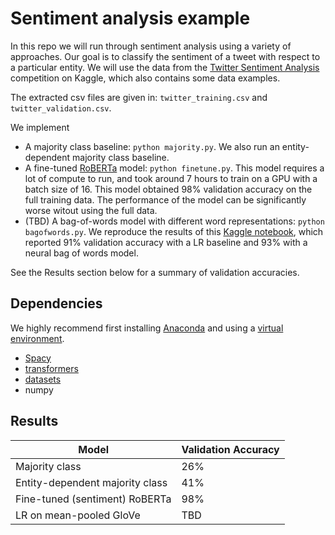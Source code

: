 # Sentiment analysis example
In this repo we will run through sentiment analysis using a variety of approaches.
Our goal is to classify the sentiment of a tweet with respect to a particular entity.
We will use the data from the
[Twitter Sentiment Analysis](https://www.kaggle.com/datasets/jp797498e/twitter-entity-sentiment-analysis)
competition on Kaggle, which also contains some data examples.

The extracted csv files are given in: `twitter_training.csv` and `twitter_validation.csv`.

We implement
* A majority class baseline: `python majority.py`.
    We also run an entity-dependent majority class baseline.
* A fine-tuned [RoBERTa](https://arxiv.org/abs/1907.11692) model: `python finetune.py`.
    This model requires a lot of compute to run, and took around 7 hours to train on a
    GPU with a batch size of 16.
    This model obtained 98% validation accuracy on the full training data.
    The performance of the model can be significantly worse witout using the full data.
* (TBD) A bag-of-words model with different word representations: `python bagofwords.py`.
    We reproduce the results of this
    [Kaggle notebook](https://www.kaggle.com/code/katearb/sentiment-analysis-in-twitter-93-test-acc),
    which reported 91% validation accuracy with a LR baseline and 93% with a neural bag of words model.

See the Results section below for a summary of validation accuracies.

## Dependencies
We highly recommend first installing [Anaconda](https://docs.anaconda.com/anaconda/install/)
and using a
[virtual environment](https://docs.conda.io/projects/conda/en/latest/user-guide/tasks/manage-environments.html).

* [Spacy](https://spacy.io/usage)
* [transformers](https://huggingface.co/docs/transformers/installation)
* [datasets](https://huggingface.co/docs/datasets/installation)
* numpy

## Results
| Model                           | Validation Accuracy |
| ------------------------------- | ------------------- |
| Majority class                  |                 26% |
| Entity-dependent majority class |                 41% |
| Fine-tuned (sentiment) RoBERTa  |                 98% |
| LR on mean-pooled GloVe         |                 TBD | 
